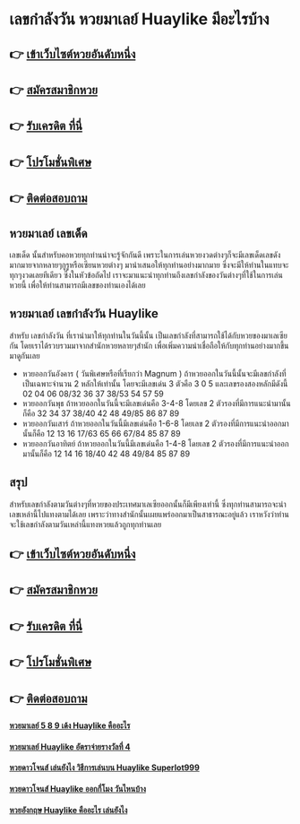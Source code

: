 # เลขกำลังวัน หวยมาเลย์ Huaylike มีอะไรบ้าง

## 👉 [เข้าเว็บไซต์หวยอันดับหนึ่ง](https://bit.ly/3LqQTVp)
## 👉 [สมัครสมาชิกหวย](https://bit.ly/3S7iqNU)
## 👉 [รับเครดิต ที่นี่](https://bit.ly/3S7iqNU)
## 👉 [โปรโมชั่นพิเศษ](https://bit.ly/3S7iqNU)
## 👉 [ติดต่อสอบถาม](https://bit.ly/3S7iqNU)

## หวยมาเลย์ เลขเด็ด
เลขเด็ด นั้นสำหรับคอหวยทุกท่านน่าจะรู้จักกันดี เพราะในการเล่นหวยงวดต่างๆก็จะมีเลขเด็ดเลขดังมากมายจากหลายๆกูรูหรือเซียนหวยต่างๆ มานำเสนอให้ทุกท่านอย่างมากมาย ซึ่งจะมีให้ท่านในแทบจะทุกๆงวดเลยทีเดียว ซึ่งในหัวข้อถัดไป เราจะมาแนะนำทุกท่านถึงเลขกำลังของวันต่างๆที่ใช้ในการเล่นหวยนี้ เพื่อให้ท่านสามารถมีเลขของท่านเองได้เลย

## หวยมาเลย์ เลขกำลังวัน Huaylike
สำหรับ เลขกำลังวัน ที่เรานำมาให้ทุกท่านในวันนี้นั้น เป็นเลขกำลังที่สามารถใช้ได้กับหวยของมาเลเซียกัน โดยเราได้รวบรวมมาจากสำนักหวยหลายๆสำนัก เพื่อเพิ่มความน่าเชื่อถือให้กับทุกท่านอย่างมากขึ้น มาดูกันเลย
- หวยออกวันอังคาร ( วันพิเศษหรือที่เรียกว่า Magnum ) ถ้าหวยออกในวันนี้นั้นจะมีเลขกำลังที่เป็นเฉพาะจำนวน 2 หลักให้เท่านั้น โดยจะมีเลขเด่น 3 ตัวคือ 3 0 5 และเลขรองสองหลักมีดังนี้ 02 04 06 08/32 36 37 38/53 54 57 59 
- หวยออกวันพุธ ถ้าหวยออกในวันนี้จะมีเลขเด่นคือ 3-4-8 โดยเลข 2 ตัวรองที่มีการแนะนำมานั้นก็คือ 32 34 37 38/40 42 48 49/85 86 87 89
- หวยออกวันเสาร์ ถ้าหวยออกในวันนี้มีเลขเด่นคือ 1-6-8 โดยเลข 2 ตัวรองที่มีการแนะนำออกมานั้นก็คือ 12 13 16 17/63 65 66 67/84 85 87 89 
- หวยออกวันอาทิตย์ ถ้าหวยออกในวันนี้มีเลขเด่นคือ 1-4-8 โดยเลข 2 ตัวรองที่มีการแนะนำออกมานั้นก็คือ 12 14 16 18/40 42 48 49/84 85 87 89 

## สรุป
สำหรับเลขกำลังตามวันต่างๆที่หวยของประเทศมาเลเซียออกนั้นก็มีเพียงเท่านี้ ซึ่งทุกท่านสามารถจะนำเลขเหล่านี้ไปแทงตามได้เลย เพราะว่าทางสำนักนั้นเผยแพร่ออกมาเป็นสาธารณะอยู่แล้ว เราหวังว่าท่านจะใช้เลขกำลังตามวันเหล่านี้แทงหวยแล้วถูกทุกท่านเลย

## 👉 [เข้าเว็บไซต์หวยอันดับหนึ่ง](https://bit.ly/3LqQTVp)
## 👉 [สมัครสมาชิกหวย](https://bit.ly/3S7iqNU)
## 👉 [รับเครดิต ที่นี่](https://bit.ly/3S7iqNU)
## 👉 [โปรโมชั่นพิเศษ](https://bit.ly/3S7iqNU)
## 👉 [ติดต่อสอบถาม](https://bit.ly/3S7iqNU)

#### [หวยมาเลย์ 5 8 9 เด้ง Huaylike คืออะไร](https://atom.io/themes/หวยมาเลย์%205%208%209%20เด้ง%20Huaylike%20คืออะไร)
#### [หวยมาเลย์ Huaylike อัตราจ่ายรางวัลที่ 4](https://atom.io/themes/หวยมาเลย์%20Huaylike%20อัตราจ่ายรางวัลที่%204)
#### [หวยดาวโจนส์ เล่นยังไง วิธีการเล่นบน Huaylike Superlot999](https://atom.io/themes/หวยดาวโจนส์%20เล่นยังไง%20วิธีการเล่นบน%20Huaylike%20Superlot999)
#### [หวยดาวโจนส์ Huaylike ออกกี่โมง วันไหนบ้าง](https://atom.io/themes/หวยดาวโจนส์%20Huaylike%20ออกกี่โมง%20วันไหนบ้าง)
#### [หวยอังกฤษ Huaylike คืออะไร เล่นยังไง](https://atom.io/themes/หวยอังกฤษ%20Huaylike%20คืออะไร%20เล่นยังไง)